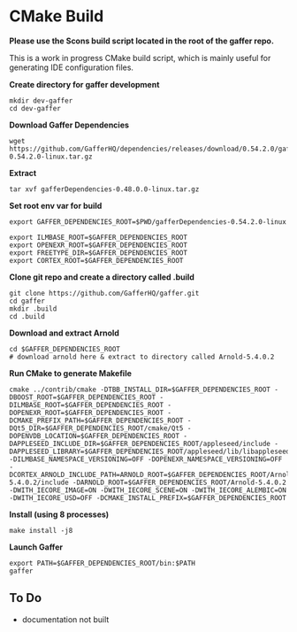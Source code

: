# CMake Build


**Please use the Scons build script located in the root of the gaffer repo.**

This is a work in progress CMake build script, which is mainly useful for generating IDE configuration files.

**Create directory for gaffer development**

~~~
mkdir dev-gaffer
cd dev-gaffer
~~~

**Download Gaffer Dependencies**
~~~
wget https://github.com/GafferHQ/dependencies/releases/download/0.54.2.0/gafferDependencies-0.54.2.0-linux.tar.gz
~~~

**Extract**
~~~
tar xvf gafferDependencies-0.48.0.0-linux.tar.gz
~~~

**Set root env var for build**
~~~
export GAFFER_DEPENDENCIES_ROOT=$PWD/gafferDependencies-0.54.2.0-linux

export ILMBASE_ROOT=$GAFFER_DEPENDENCIES_ROOT
export OPENEXR_ROOT=$GAFFER_DEPENDENCIES_ROOT
export FREETYPE_DIR=$GAFFER_DEPENDENCIES_ROOT
export CORTEX_ROOT=$GAFFER_DEPENDENCIES_ROOT
~~~


**Clone git repo and create a directory called .build**

~~~
git clone https://github.com/GafferHQ/gaffer.git
cd gaffer
mkdir .build
cd .build
~~~

**Download and extract Arnold**
~~~
cd $GAFFER_DEPENDENCIES_ROOT
# download arnold here & extract to directory called Arnold-5.4.0.2 
~~~

**Run CMake to generate Makefile**
~~~
cmake ../contrib/cmake -DTBB_INSTALL_DIR=$GAFFER_DEPENDENCIES_ROOT -DBOOST_ROOT=$GAFFER_DEPENDENCIES_ROOT -DILMBASE_ROOT=$GAFFER_DEPENDENCIES_ROOT -DOPENEXR_ROOT=$GAFFER_DEPENDENCIES_ROOT -DCMAKE_PREFIX_PATH=$GAFFER_DEPENDENCIES_ROOT -DQt5_DIR=$GAFFER_DEPENDENCIES_ROOT/cmake/Qt5 -DOPENVDB_LOCATION=$GAFFER_DEPENDENCIES_ROOT -DAPPLESEED_INCLUDE_DIR=$GAFFER_DEPENDENCIES_ROOT/appleseed/include -DAPPLESEED_LIBRARY=$GAFFER_DEPENDENCIES_ROOT/appleseed/lib/libappleseed.so -DILMBASE_NAMESPACE_VERSIONING=OFF -DOPENEXR_NAMESPACE_VERSIONING=OFF -DCORTEX_ARNOLD_INCLUDE_PATH=ARNOLD_ROOT=$GAFFER_DEPENDENCIES_ROOT/Arnold-5.4.0.2/include -DARNOLD_ROOT=$GAFFER_DEPENDENCIES_ROOT/Arnold-5.4.0.2 -DWITH_IECORE_IMAGE=ON -DWITH_IECORE_SCENE=ON -DWITH_IECORE_ALEMBIC=ON -DWITH_IECORE_USD=OFF -DCMAKE_INSTALL_PREFIX=$GAFFER_DEPENDENCIES_ROOT
~~~

**Install (using 8 processes)**

~~~
make install -j8
~~~

**Launch Gaffer**

~~~
export PATH=$GAFFER_DEPENDENCIES_ROOT/bin:$PATH
gaffer
~~~

## To Do

- documentation not built
